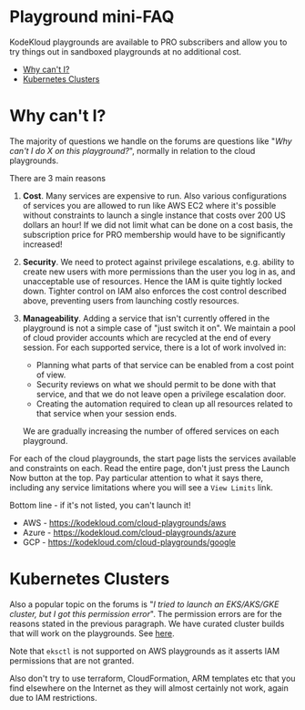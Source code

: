 # Playground mini-FAQ

KodeKloud playgrounds are available to PRO subscribers and allow you to try things out in sandboxed playgrounds at no additional cost.

* [Why can't I?](#why-cant-i)
* [Kubernetes Clusters](#kubernetes-clusters)

# Why can't I?

The majority of questions we handle on the forums are questions like "*Why can't I do X on this playground?*", normally in relation to the cloud playgrounds.

There are 3 main reasons

1. **Cost**. Many services are expensive to run. Also various configurations of services you are allowed to run like AWS EC2 where it's possible without constraints to launch a single instance that costs over 200 US dollars an hour! If we did not limit what can be done on a cost basis, the subscription price for PRO membership would have to be significantly increased!
1. **Security**. We need to protect against privilege escalations, e.g. ability to create new users with more permissions than the user you log in as, and unacceptable use of resources. Hence the IAM is quite tightly locked down. Tighter control on IAM also enforces the cost control described above, preventing users from launching costly resources.
1. **Manageability**. Adding a service that isn't currently offered in the playground is not a simple case of "just switch it on". We maintain a pool of cloud provider accounts which are recycled at the end of every session. For each supported service, there is a lot of work involved in:
    * Planning what parts of that service can be enabled from a cost point of view.
    * Security reviews on what we should permit to be done with that service, and that we do not leave open a privilege escalation door.
    * Creating the automation required to clean up all resources related to that service when your session ends.

    We are gradually increasing the number of offered services on each playground.

For each of the cloud playgrounds, the start page lists the services available and constraints on each. Read the entire page, don't just press the Launch Now button at the top. Pay particular attention to what it says there, including any service limitations where you will see a `View Limits` link.

Bottom line - if it's not listed, you can't launch it!

* AWS - https://kodekloud.com/cloud-playgrounds/aws
* Azure - https://kodekloud.com/cloud-playgrounds/azure
* GCP - https://kodekloud.com/cloud-playgrounds/google

# Kubernetes Clusters

Also a popular topic on the forums is "*I tried to launch an EKS/AKS/GKE cluster, but I got this permission error*". The permission errors are for the reasons stated in the previous paragraph. We have curated cluster builds that will work on the playgrounds. See [here](https://github.com/kodekloudhub/certified-kubernetes-administrator-course/tree/master/managed-clusters).

Note that `eksctl` is not supported on AWS playgrounds as it asserts IAM permissions that are not granted.

Also don't try to use terraform, CloudFormation, ARM templates etc that you find elsewhere on the Internet as they will almost certainly not work, again due to IAM restrictions.
